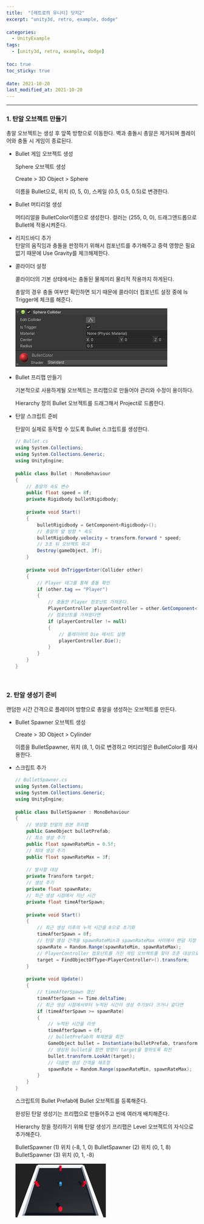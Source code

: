 ```yaml
---
title:  "[레트로의 유니티] 닷지2"
excerpt: "unity3d, retro, example, dodge"

categories:
  - UnityExample
tags:
  - [unity3d, retro, example, dodge]

toc: true
toc_sticky: true
 
date: 2021-10-20 
last_modified_at: 2021-10-20
---  
```


***

### 1. 탄알 오브젝트 만들기

총알 오브젝트는 생성 후 앞쪽 방향으로 이동한다. 벽과 충돌시 총알은 제거되며 플레이어와 충돌 시 게임이 종료된다.  

* Bullet 게임 오브젝트 생성  

  Sphere 오브젝트 생성  

  Create > 3D Object > Sphere  

  이름을 Bullet으로, 위치 (0, 5, 0), 스케일 (0.5, 0.5, 0.5)로 변경한다.  

* Bullet 머티리얼 생성  

  머티리얼을 BulletColor이름으로 생성한다. 컬러는 (255, 0, 0), 드래그앤드롭으로 Bullet에 적용시켜준다.  

* 리지드바디 추가  
  탄알의 움직임과 충돌을 판정하기 위해서 컴포넌트를 추가해주고 중력 영향은 필요없기 때문에 Use Gravity를 체크해제한다.

* 콜라이더 설정  

  콜라이더의 기본 상태에서는 충돌된 물체끼리 물리적 작용까지 하게된다.  

  총알의 경우 충돌 여부만 확인하면 되기 때문에 콜라이더 컴포넌트 설정 중에 Is Trigger에 체크를 해준다.  

  ![9](/assets/images/20211020_Posting/9.png)

* Bullet 프리팹 만들기  

  기본적으로 사용하게될 오브젝트는 프리팹으로 만들어야 관리와 수정이 용이하다.  

  Hierarchy 창의 Bullet 오브젝트를 드래그해서 Project로 드롭한다.  

* 탄알 스크립트 준비  

  탄알이 실제로 동작할 수 있도록 Bullet 스크립트를 생성한다.  

  ```c#
  // Bullet.cs
  using System.Collections;
  using System.Collections.Generic;
  using UnityEngine;

  public class Bullet : MonoBehaviour
  {
      // 총알의 속도 변수
      public float speed = 8f;
      private Rigidbody bulletRigidbody;

      private void Start()
      {
          bulletRigidbody = GetComponent<Rigidbody>();
          // 총알의 앞 방향 * 속도
          bulletRigidbody.velocity = transform.forward * speed;
          // 3초 뒤 오브젝트 파괴
          Destroy(gameObject, 3f);
      }

      private void OnTriggerEnter(Collider other)
      {
          // Player 태그를 통해 충돌 확인
          if (other.tag == "Player")
          {
              // 충돌한 Player 컴포넌트 가져온다.  
              PlayerController playerController = other.GetComponent<PlayerController>();
              // 컴포넌트를 가져왔다면  
              if (playerController != null)
              {
                  // 플레이어의 Die 메서드 실행
                  playerController.Die();
              }
          }
      }
  }
  ```

<br/>

### 2. 탄알 생성기 준비  

랜덤한 시간 간격으로 플레이어 방향으로 총알을 생성하는 오브젝트를 만든다.  

* Bullet Spawner 오브젝트 생성  

  Create > 3D Object > Cylinder

  이름을 BulletSpawner, 위치 (8, 1, 0)로 변경하고 머티리얼은 BulletColor를 재사용한다.  

* 스크립트 추가

  ```c#
  // BulletSpawner.cs
  using System.Collections;
  using System.Collections.Generic;
  using UnityEngine;

  public class BulletSpawner : MonoBehaviour
  {
      // 생성할 탄알의 원본 프리팹
      public GameObject bulletPrefab;
      // 최소 생성 주기
      public float spawnRateMin = 0.5f;
      // 최대 생성 주기  
      public float spawnRateMax = 3f;

      // 발사할 대상
      private Transform target;
      // 생성 주기
      private float spawnRate;
      // 최근 생성 시점에서 지난 시간
      private float timeAfterSpawn;

      private void Start()
      {
          // 최근 생성 이후의 누적 시간을 0으로 초기화
          timeAfterSpawn = 0f;
          // 탄알 생성 간격을 spawnRateMin과 spawnRateMax 사이에서 랜덤 지정
          spawnRate = Random.Range(spawnRateMin, spawnRateMax);
          // PlayerController 컴포넌트를 가진 게임 오브젝트를 찾아 조준 대상으로 설정
          target = FindObjectOfType<PlayerController>().transform;
      }

      private void Update()
      {
          // timeAfterSpawn 갱신
          timeAfterSpawn += Time.deltaTime;
          // 최근 생성 시점에서부터 누적된 시간이 생성 주기보다 크거나 같다면
          if (timeAfterSpawn >= spawnRate)
          {
              // 누적된 시간을 리셋
              timeAfterSpawn = 0f;
              // bulletPrefab의 복제본을 회전
              GameObject bullet = Instantiate(bulletPrefab, transform.position, transform.rotation);
              // 생성된 bullet을 정면 방향이 target을 향하도록 회전
              bullet.transform.LookAt(target);
              // 다음번 생성 간격을 재조정
              spawnRate = Random.Range(spawnRateMin, spawnRateMax);
          }
      }
  }
  ```  

  스크립트의 Bullet Prefab에 Bullet 오브젝트를 등록해준다.  

  완성된 탄알 생성기는 프리팹으로 만들어주고 씬에 여러개 배치해준다.  

  Hierarchy 창을 정리하기 위해 탄알 생성기 프리팹은 Level 오브젝트의 자식으로 추가해준다.  

  BulletSpawner (1) 위치 (-8, 1, 0)
  BulletSpawner (2) 위치 (0, 1, 8)
  BulletSpawner (3) 위치 (0, 1, -8)

  ![3](/assets/images/20211020_Posting/3.gif)  
  